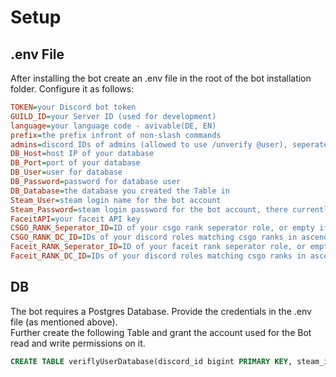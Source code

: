# Setup
## .env File
After installing the bot create an .env file in the root of the bot installation folder.
Configure it as follows:
```ini
TOKEN=your Discord bot token
GUILD_ID=your Server ID (used for development)
language=your language code - avivable(DE, EN)
prefix=the prefix infront of non-slash commands
admins=discord IDs of admins (allowed to use /unverify @user), seperated by ','
DB_Host=host IP of your database
DB_Port=port of your database
DB_User=user for database
DB_Password=password for database user
DB_Database=the database you created the Table in
Steam_User=steam login name for the bot account
Steam_Password=steam login password for the bot account, there currently is no support for 2FA
FaceitAPI=your faceit API key
CSGO_RANK_Seperator_ID=ID of your csgo rank seperator role, or empty if you dont want to use seperators
CSGO_RANK_DC_ID=IDs of your discord roles matching csgo ranks in ascending order (id for unranked, id for s1, ..., id for global)
Faceit_RANK_Seperator_ID=ID of your faceit rank seperator role, or empty if you dont want to use serperators
Faceit_RANK_DC_ID=IDs of your discord roles matching csgo ranks in ascending order(id for level 1, id for level 2, ..., id for level 10)
```
## DB
The bot requires a Postgres Database. Provide the credentials in the .env file (as mentioned above).\
Further create the following Table and grant the account used for the Bot read and write permissions on it.
```sql
CREATE TABLE veriflyUserDatabase(discord_id bigint PRIMARY KEY, steam_id bigint DEFAULT NULL, faceit_id text DEFAULT NULL, status text DEFAULT 'user' check(status IN('user', 'mod')))
```
